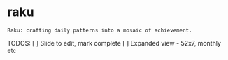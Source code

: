 # raku

```
Raku: crafting daily patterns into a mosaic of achievement.
```

TODOS:
[ ] Slide to edit, mark complete
[ ] Expanded view - 52x7, monthly etc
